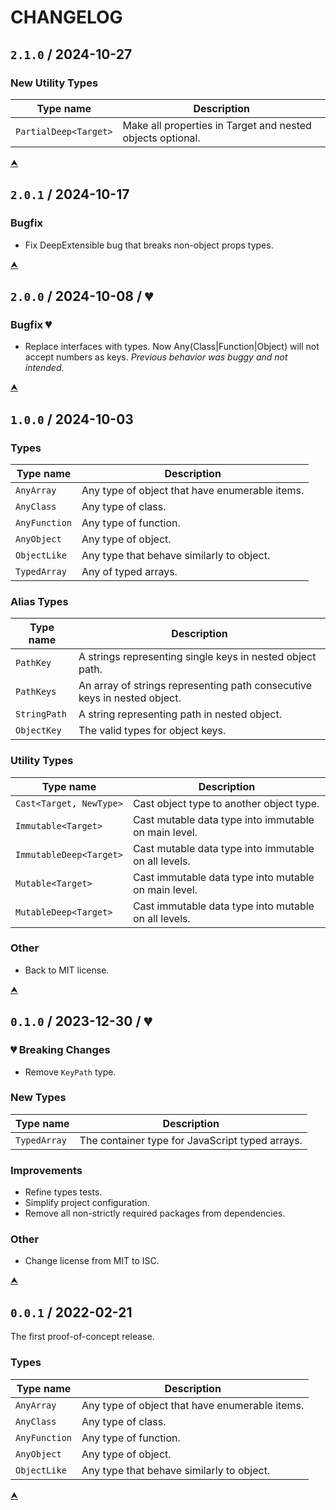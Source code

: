 # CHANGELOG


## `2.1.0` / 2024-10-27

### New Utility Types

| Type name               | Description
|-------------------------|-----------------------------------------------------
| `PartialDeep<Target>`   | Make all properties in Target and nested objects optional.

[⮝](#changelog)



## `2.0.1` / 2024-10-17

### Bugfix

- Fix DeepExtensible bug that breaks non-object props types.

[⮝](#changelog)



## `2.0.0` / 2024-10-08 / 💔

### Bugfix 💔

- Replace interfaces with types.
  Now Any(Class|Function|Object) will not accept numbers as keys.
  *Previous behavior was buggy and not intended.*

[⮝](#changelog)



## `1.0.0` / 2024-10-03

### Types

| Type name     | Description
|---------------|---------------------------------------------------------------
| `AnyArray`    | Any type of object that have enumerable items.
| `AnyClass`    | Any type of class.
| `AnyFunction` | Any type of function.
| `AnyObject`   | Any type of object.
| `ObjectLike`  | Any type that behave similarly to object.
| `TypedArray`  | Any of typed arrays.

### Alias Types

| Type name     | Description
|---------------|---------------------------------------------------------------
| `PathKey`     | A strings representing single keys in nested object path.
| `PathKeys`    | An array of strings representing path consecutive keys in nested object.
| `StringPath`  | A string representing path in nested object.
| `ObjectKey`   | The valid types for object keys.

### Utility Types

| Type name               | Description
|-------------------------|-----------------------------------------------------
| `Cast<Target, NewType>` | Cast object type to another object type.
| `Immutable<Target>`     | Cast mutable data type into immutable on main level.
| `ImmutableDeep<Target>` | Cast mutable data type into immutable on all levels.
| `Mutable<Target>`       | Cast immutable data type into mutable on main level.
| `MutableDeep<Target>`   | Cast immutable data type into mutable on all levels.

### Other

- Back to MIT license.

[⮝](#changelog)



## `0.1.0` / 2023-12-30 / 💔

### 💔 Breaking Changes

- Remove `KeyPath` type.

### New Types

| Type name    | Description
|--------------|----------------------------------------------------------------
| `TypedArray` | The container type for JavaScript typed arrays.

### Improvements

- Refine types tests.
- Simplify project configuration.
- Remove all non-strictly required packages from dependencies.

### Other

- Change license from MIT to ISC.

[⮝](#changelog)



## `0.0.1` / 2022-02-21

The first proof-of-concept release.

### Types

| Type name     | Description
|---------------|---------------------------------------------------------------
| `AnyArray`    | Any type of object that have enumerable items.
| `AnyClass`    | Any type of class.
| `AnyFunction` | Any type of function.
| `AnyObject`   | Any type of object.
| `ObjectLike`  | Any type that behave similarly to object.

[⮝](#changelog)
